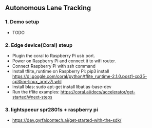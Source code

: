 ## Autonomous Lane Tracking
### 1. Demo setup 
* TODO
### 2. Edge device(Coral) steup
* Plugin the coral to Raspberry Pi usb port.
* Power on Raspberry Pi and connect it to wifi router.
* Connect Raspberry Pi with ssh command
* Install tflite_runtime on Raspberry Pi: pip3 install https://dl.google.com/coral/python/tflite_runtime-2.1.0.post1-cp35-cp35m-linux_armv7l.whl
* Install blas: sudo apt-get install libatlas-base-dev
* Run the tflite examples: https://coral.ai/docs/accelerator/get-started/#next-steps

### 3. lightspeeur spr2801s + raspberry pi
* https://dev.gyrfalcontech.ai/get-started-with-the-sdk/
